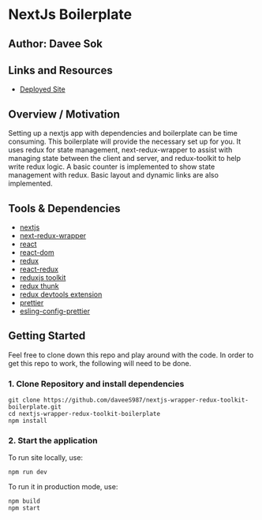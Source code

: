 # NextJs Boilerplate

## Author: Davee Sok

## Links and Resources

- [Deployed Site](https://nextjs-wrapper-redux-toolkit-boilerplate.vercel.app/)

## Overview / Motivation

Setting up a nextjs app with dependencies and boilerplate can be time consuming. This boilerplate will provide the necessary set up for you. It uses redux for state management, next-redux-wrapper to assist with managing state between the client and server, and redux-toolkit to help write redux logic. A basic counter is implemented to show state management with redux. Basic layout and dynamic links are also implemented.

## Tools & Dependencies

- [nextjs](https://nextjs.org/docs/getting-started)
- [next-redux-wrapper](https://github.com/kirill-konshin/next-redux-wrapper)
- [react](https://reactjs.org/docs/getting-started.html)
- [react-dom](https://reactjs.org/docs/getting-started.html)
- [redux](https://redux.js.org/introduction/getting-started)
- [react-redux](https://react-redux.js.org/introduction/getting-started)
- [reduxjs toolkit](https://redux-toolkit.js.org/introduction/getting-started)
- [redux thunk](https://redux-toolkit.js.org/introduction/getting-started)
- [redux devtools extension](https://redux-toolkit.js.org/introduction/getting-started)
- [prettier](https://prettier.io/docs/en/install.html)
- [esling-config-prettier](https://github.com/prettier/eslint-config-prettier#installation)

## Getting Started

Feel free to clone down this repo and play around with the code. In order to get this repo to work, the following will need to be done.

### 1. Clone Repository and install dependencies

```
git clone https://github.com/daveeS987/nextjs-wrapper-redux-toolkit-boilerplate.git
cd nextjs-wrapper-redux-toolkit-boilerplate
npm install
```

### 2. Start the application

To run site locally, use:

```
npm run dev
```

To run it in production mode, use:

```
npm build
npm start
```
